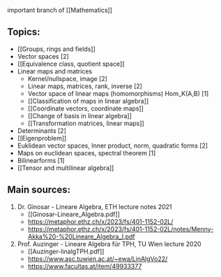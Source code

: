 important branch of [[Mathematics]]


## Topics:
- [[Groups, rings and fields]]
- Vector spaces [2]
- [[Equivalence class, quotient space]]
- Linear maps and matrices
	- Kernel/nullspace, image [2]
	- Linear maps, matrices, rank, inverse [2]
	- Vector space of linear maps (homomorphisms) Hom_K(A,B) [1]
	- [[Classification of maps in linear algebra]]
	- [[Coordinate vectors, coordinate maps]]
	- [[Change of basis in linear algebra]]
	- [[Transformation matrices, linear maps]]
- Determinants [2]
- [[Eigenproblem]]
- Euklidean vector spaces, Inner product, norm, quadratic forms [2]
- Maps on euclidean spaces, spectral theorem [1]
- Bilinearforms [1]
- [[Tensor and multilinear algebra]] 


## Main sources:
1. Dr. Ginosar - Lineare Algebra, ETH lecture notes 2021
	- [[Ginosar-Lineare_Algebra.pdf]]
	- https://metaphor.ethz.ch/x/2023/fs/401-1152-02L/
	- https://metaphor.ethz.ch/x/2023/fs/401-1152-02L/notes/Menny-Akka%20-%20Lineare_Algebra_I.pdf
2. Prof. Auzinger - Lineare Algebra für TPH, TU Wien lecture 2020
	- [[Auzinger-linalgTPH.pdf]]
	- https://www.asc.tuwien.ac.at/~ewa/LinAlgVo22/
	- https://www.facultas.at/item/49933377

